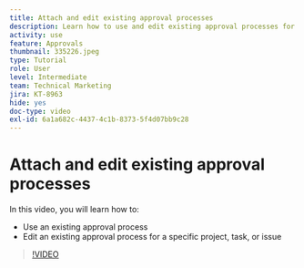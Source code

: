 ```yaml
---
title: Attach and edit existing approval processes
description: Learn how to use and edit existing approval processes for projects, tasks, or issues in [!DNL  Workfront].
activity: use
feature: Approvals
thumbnail: 335226.jpeg
type: Tutorial
role: User
level: Intermediate
team: Technical Marketing
jira: KT-8963
hide: yes
doc-type: video
exl-id: 6a1a682c-4437-4c1b-8373-5f4d07bb9c28
---
```

# Attach and edit existing approval processes

In this video, you will learn how to:

* Use an existing approval process
* Edit an existing approval process for a specific project, task, or issue

>[!VIDEO](https://video.tv.adobe.com/v/335226/?quality=12&learn=on)

<!---
learn more URLS
--->
